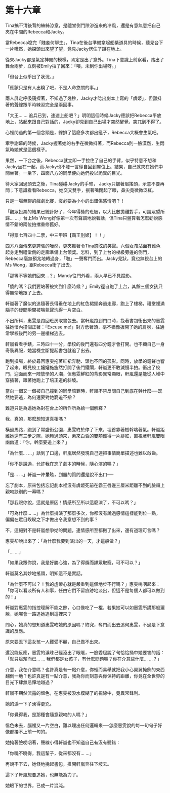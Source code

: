 # 第十六章

Tina搞不清後背的絲絲涼意，是禮堂側門隙滲進來的冷風，還是有意無意把自己夾在中間的Rebecca和Jacky。

當Rebecca唸完「賤妾何聊生」，Tina在後台準備拿起船槳道具的時候，聽見台下一片嘩然，她探頭出來望了望，竟見Jacky愣住了蹲在地上。

從來Jacky都是氣定神閒的模樣，肯定是出了意外。Tina下意識上前察看，踏出了舞台兩步，立刻被Emily拉了回來：「喂，未到你出場呀。」

「但台上似乎出了狀況。」

「應該只是有人出糗了吧，不是人命悠關的事。」

兩人屏定呼吸窺探著，不知過了幾秒，Jacky才唸出劇本上寫的「虞姬」，但顫抖著的聲線跟平時練習完全是兩回事。

「大王… … 追兵已到，速速上船吧？」明明這個時候Jacky應該把Rebecca平放地上，站起來跟自己對話的，Jacky卻見到自己出場才突然醒覺，突兀到不得了。

心裡閃過的第一個念頭是，綵排了這麼多次都出亂子，Rebecca大概會生氣吧。

牽手謝幕的時候，Jacky握著她的右手在微微抖著，而Rebecca則一臉漠然，生悶氣時她就是這個樣子。

果然，一下台之後，Rebecca就立即一手拉住了自己的手臂，似乎特意不想和Jacky坐在一起，而Jacky也不發一言徑自回到座位上。結果，自己就夾在她們中間坐著。一坐下，四面八方的同學便向她們投以詭異的目光。

待大家回過頭去之後，Tina碰碰Jacky的手臂， Jacky只皺著眉搖頭，示意不要再問；下意識看看Rebecca，她交叉雙手，抿著嘴閉起了眼，鼻尖竟微微泛紅。

只是一場無聊的戲劇比賽，沒必要為小小的出錯傷感情吧？！

「觀眾投票的結果已統計好了，今年得獎的班級，以大比數拋離對手，可謂眾望所歸… …」台上Ms Wong好像第一次有聲調地說著話，但Tina只盤算著怎麼勸說感情不錯的兩位拍擋重修舊好。

「得票七百四十二票，中三甲班【霸王別姬】！！」

四方八面傳來更誇張的嘩然，更夾雜著令Tina惑眩的笑聲。六個女孩站面有難色起身走到禮堂側的走廊準備上台領獎。怎科，到了上台的梯級旁邊的側門，Rebecca亳無預兆地轉過身，「啪」一聲奪門而出。Jacky見狀，竟也無視台上的Ms Wong，跟Rebecca衝了出去。

「那等不等她們回來…？」Mandy往門外看，兩人早已不見蹤影。

「傻的嗎？我們要站著被笑到什麼時候？」Emily徑自跑了上台，其餘三個女孩只得無奈地跟了上去。

軒嵐著了魔似的追隨著長得垂在地上的紅色裙擺奔過走廊，跑上了樓梯，禮堂裡滿腦子的疑問瞬間被喘氣聲洗得一片空白。

不出所料，惠雯是跑回班房取書包去。當軒嵐跑到門口時，挽著書包衝出來的惠雯往她懷內撞個正著：「Excuse me!」對方低著頭，亳不猶豫扳開了她的肩膀，往通常學校後門的另一邊樓梯逃去。

軒嵐看看手錶，三時四十一分，學校的後門還有四分鐘才會打開。也不顧自己一身奇裝異服，她當機立斷提起書包就追了出去。

跑到操場，終於尋回惠雯拖著紅裙奔馳、頭也不回的孤影。同時，放學的鐘聲也響了起來。眼見校工嬸嬸施施然打開了後門鐵閘，軒嵐更不敢減慢半拍。衝出了校門，迎面而來一陣放學的人潮，但惠雯鮮紅的背影異常顯眼，軒嵐還是能從人堆中穿插著，跟著她跑上了培正道的斜坡。

當向一個又一個被自己撞到的同學賠罪時，軒嵐不禁反問自己到底在幹什麼──既然她要逃，為何還要對她窮追不捨？

難道只是為逼她為對在台上的所作所為給一個解釋？

我，真的，那麼想知道真相嗎？

橫過馬路，跑到了常盛街公園，惠雯終於停了下來，埋首靠著樹幹喘著氣。軒嵐距離她還有三步之際，她轉過頭來，素來白晢的雙頰難得一片緋紅，直視著軒嵐雙眼幽幽道：「你，幹麼要追上來？」

「為什麼… …」話到了口邊，軒嵐居然發現自己連把事情簡單描述也難以啟齒。

「你不是說過，允許我在忘了劇本的時候，隨心演的嗎？」

「是… …」軒嵐一陣暈眩，到題的質問還是說不出口──

忘了劇本，原來包括忘記劇本裡沒有虞姬死前在霸王唇邊三厘米距離不到的臉頰上親吻訣別的一幕嗎？

「那我跟你說，這就是原因！情感所至所以這麼演了，不可以嗎？」

「可為什麼… …」為什麼排演了那麼多次，你都沒有說過感情這樣能到位一點，偏偏在眾目睽睽之下才做出令我意想不到的事？

不，這絕對不是軒嵐想爭拗的問題，連情感所至都搬了出來，還有道理可言嗎？

惠雯卻說出來了：「為什麼我要到演出的一天，才這般做？」

「… …」

「如果我跟你說，我是好勝心強，為了得獎而譁眾取寵，可不可以？」

軒嵐莫名其妙地搖頭，明知這不是實話。

「為什麼不可以？！我的虛榮心就是嚴重到這個地步不行嗎？」惠雯嗚咽起來：「你可以看淡所有人和事，任由它們不留痕跡地淡出，但這不是每個人都可以做到的！」

軒嵐對惠雯的指控理解不能之餘，心口像吃了一棍，若果她可以如惠雯所講那般灑脫，她哪會一路追她追到這裡來？

問心，她真的想知道惠雯吻她的原因嗎？終究，奪門而出去追何惠雯，不過是下意識的反應。

原來要丟下這女孩一人難受不顧，自己做不出來。

還沒能反應，惠雯的淚珠己經滾出了眼眶，一臉委屈說了句恰恰捅中她要害的話：「就只臉頰而已… … 我們都是女孩子，有什麼問題嗎？你在介意些什麼… …？」

介意，我在介意嗎？也許真是有一點介意，你輕而易舉就把我小心翼翼掩飾的東西翻倒一地？也許真是有一點介意，我為你而刻意與你保持的距離，你竟在全世界的目光下肆無忌憚地越過？

軒嵐不期然流露的慍色，在惠雯被淚水模糊了的視線中，竟異常鋒利。

她的淚一下子湧得更兇。

「你覺得我，是那種會隨意親吻的人嗎？」

慍色未去，腦裡又一片空白，難以理出任何邏輯來──怎麼惠雯說的每一句句子好像都接不上前一句的。

她掩著臉哽咽著，聲線小得軒嵐也不知道自己有沒有聽錯：

「你曉不曉得，我這輩子，從來都沒有… …」

再說不下去，她倏地挽起書包，推開軒嵐奔往下坡去。

這下子軒嵐想要追她，也無能為力了。

她眼下的世界，已成一片混沌。

